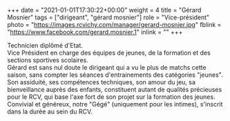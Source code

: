+++
date = "2021-01-01T17:30:22+00:00"
weight = 4
title = "Gérard Mosnier"
tags = ["dirigeant", "gérard mosnier"]
role = "Vice-président"
photo = "https://images.rcvichy.com/manager/gerard-mosnier.jpg"
fblink = "https://www.facebook.com/gerard.mosnier.1"
inlink = ""
+++

Technicien diplômé d'Etat.  
Vice Président en charge des équipes de jeunes, de la formation et des sections sportives scolaires.  
Gérard est sans nul doute le dirigeant qui a vu le plus de matchs cette saison, sans compter les séances d'entrainements des catégories "jeunes". Son assiduité, ses compétences techniques, son amour du jeu, sa bienveillance auprès des enfants, constituent autant de qualités précieuses pour le RCV, qui base l'axe fort de son projet sur la formation des jeunes.  
Convivial et généreux, notre "Gégé" (uniquement pour les intimes), s'inscrit dans la durée au sein du RCV.
